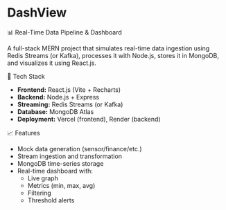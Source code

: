 # DashView
📊 Real-Time Data Pipeline & Dashboard

A full-stack MERN project that simulates real-time data ingestion using Redis Streams (or Kafka), processes it with Node.js, stores it in MongoDB, and visualizes it using React.js.

🔧 Tech Stack

- **Frontend:** React.js (Vite + Recharts)
- **Backend:** Node.js + Express
- **Streaming:** Redis Streams (or Kafka)
- **Database:** MongoDB Atlas
- **Deployment:** Vercel (frontend), Render (backend)

📈 Features

- Mock data generation (sensor/finance/etc.)
- Stream ingestion and transformation
- MongoDB time-series storage
- Real-time dashboard with:
  - Live graph
  - Metrics (min, max, avg)
  - Filtering
  - Threshold alerts
